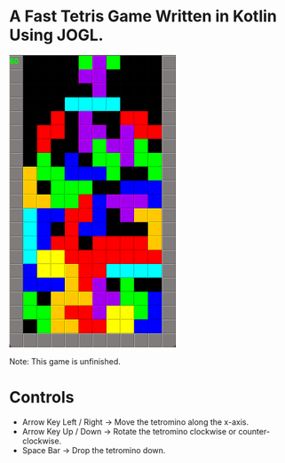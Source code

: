 # A Fast Tetris Game Written in Kotlin Using JOGL.

![alt text](https://github.com/ultraviolet-jordan/tetris/blob/main/img.png)

Note: This game is unfinished.

# Controls
- Arrow Key Left / Right -> Move the tetromino along the x-axis.
- Arrow Key Up / Down -> Rotate the tetromino clockwise or counter-clockwise.
- Space Bar -> Drop the tetromino down.

